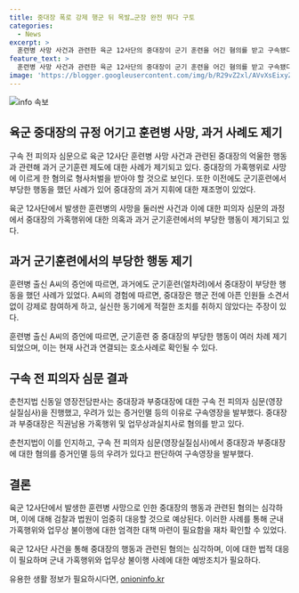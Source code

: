 ```yaml
---
title: 중대장 폭로 강제 행군 뒤 목발…군장 완전 뛰다 구토
categories:
  - News
excerpt: >
  훈련병 사망 사건과 관련한 육군 12사단의 중대장이 군기 훈련을 어긴 혐의를 받고 구속됐다. 훈련병 출신 A 씨는 중대장이 훈련병들에 대한 과도한 행동을 지도해왔고, 그로 인해 일부 훈련병들이 고통을 호소했다고 주장했다. 이에 대한 조사가 진행 중이며, 중대장에게 직권남용 및 업무상과실치사 혐의가 적용되었다. 춘천지법은 중대장과 부중대장에 대한 구속영장을 발부했다. 이 사건은 육군 내부에서 큰 파장을 일으키고 있으며, 사건의 진실규명과 중대장에 대한 적절한 처벌을 요구하는 목소리가 높아지고 있다.
feature_text: >
  훈련병 사망 사건과 관련한 육군 12사단의 중대장이 군기 훈련을 어긴 혐의를 받고 구속됐다. 훈련병 출신 A 씨는 중대장이 훈련병들에 대한 과도한 행동을 지도해왔고, 그로 인해 일부 훈련병들이 고통을 호소했다고 주장했다. 이에 대한 조사가 진행 중이며, 중대장에게 직권남용 및 업무상과실치사 혐의가 적용되었다. 춘천지법은 중대장과 부중대장에 대한 구속영장을 발부했다. 이 사건은 육군 내부에서 큰 파장을 일으키고 있으며, 사건의 진실규명과 중대장에 대한 적절한 처벌을 요구하는 목소리가 높아지고 있다.
image: 'https://blogger.googleusercontent.com/img/b/R29vZ2xl/AVvXsEixyZcFfHzMRdzZMjFBmAUKJYCLCGyLL1o632UiGVXcaFdKo_bkvkuCioo0uUKlGfBVcT3P84aROyZIXSBEx3Aw5nCQ3pTgDom1WDC4m8eifvWiAmWEEVb4x6G_l8C0QH225ldMjyaFvpxGEBGNO37VmDTDMHGhJPq73UglMfDca1-0aw/s1600/blogspot.png'
---
```


<p><img src="https://blogger.googleusercontent.com/img/b/R29vZ2xl/AVvXsEixyZcFfHzMRdzZMjFBmAUKJYCLCGyLL1o632UiGVXcaFdKo_bkvkuCioo0uUKlGfBVcT3P84aROyZIXSBEx3Aw5nCQ3pTgDom1WDC4m8eifvWiAmWEEVb4x6G_l8C0QH225ldMjyaFvpxGEBGNO37VmDTDMHGhJPq73UglMfDca1-0aw/s1600/blogspot.png" alt="info 속보" /></p>

<h2 data-ke-size="size26">육군 중대장의 규정 어기고 훈련병 사망, 과거 사례도 제기</h2>

<p>구속 전 피의자 심문으로 육군 12사단 훈련병 사망 사건과 관련된 중대장의 억울한 행동과 관련해 과거 군기훈련 제도에 대한 사례가 제기되고 있다. 중대장의 가혹행위로 사망에 이르게 한 혐의로 형사처벌을 받아야 할 것으로 보인다. 또한 이전에도 군기훈련에서 부당한 행동을 했던 사례가 있어 중대장의 과거 지휘에 대한 재조명이 있었다.</p>

<p data-ke-size="size16">육군 12사단에서 발생한 훈련병의 사망을 둘러싼 사건과 이에 대한 피의자 심문의 과정에서 중대장의 가혹행위에 대한 의혹과 과거 군기훈련에서의 부당한 행동이 제기되고 있다.</p>

<h2 data-ke-size="size26">과거 군기훈련에서의 부당한 행동 제기</h2>

<p>훈련병 출신 A씨의 증언에 따르면, 과거에도 군기훈련(얼차려)에서 중대장이 부당한 행동을 했던 사례가 있었다. A씨의 경험에 따르면, 중대장은 행군 전에 아픈 인원들 소견서 없이 강제로 참여하게 하고, 실신한 동기에게 적절한 조치를 취하지 않았다는 주장이 있다.</p>

<p data-ke-size="size16">훈련병 출신 A씨의 증언에 따르면, 군기훈련 중 중대장의 부당한 행동이 여러 차례 제기되었으며, 이는 현재 사건과 연결되는 호소사례로 확인될 수 있다.</p>

<h2 data-ke-size="size26">구속 전 피의자 심문 결과</h2>

<p>춘천지법 신동일 영장전담판사는 중대장과 부중대장에 대한 구속 전 피의자 심문(영장실질심사)을 진행했고, 우려가 있는 증거인멸 등의 이유로 구속영장을 발부했다. 중대장과 부중대장은 직권남용 가혹행위 및 업무상과실치사로 혐의를 받고 있다.</p>

<p data-ke-size="size16">춘천지법이 이를 인지하고, 구속 전 피의자 심문(영장실질심사)에서 중대장과 부중대장에 대한 혐의를 증거인멸 등의 우려가 있다고 판단하여 구속영장을 발부했다.</p>

<h2 data-ke-size="size26">결론</h2>

<p>육군 12사단에서 발생한 훈련병 사망으로 인한 중대장의 행동과 관련된 혐의는 심각하며, 이에 대해 검찰과 법원이 엄중히 대응할 것으로 예상된다. 이러한 사례를 통해 군내 가혹행위와 업무상 불이행에 대한 엄격한 대책 마련이 필요함을 재차 확인할 수 있었다.</p>

<p data-ke-size="size16">육군 12사단 사건을 통해 중대장의 행동과 관련된 혐의는 심각하며, 이에 대한 법적 대응이 필요하며 군내 가혹행위와 업무상 불이행 사례에 대한 예방조치가 필요하다.</p>
유용한 생활 정보가 필요하시다면, <a href="https://onioninfo.kr" rel="dofollow">onioninfo.kr</a>


